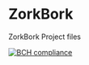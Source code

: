 # ZorkBork
ZorkBork Project files

[![BCH compliance](https://bettercodehub.com/edge/badge/olijf/ZorkBork?branch=master)](https://bettercodehub.com/)
